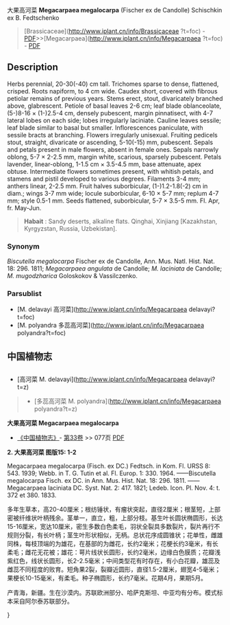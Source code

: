 大果高河菜 **Megacarpaea megalocarpa** (Fischer ex de Candolle) Schischkin ex B. Fedtschenko

> [Brassicaceae](http://www.iplant.cn/info/Brassicaceae ?t=foc) - [PDF](http://iplant.cn/foc/pdf/Brassicaceae.pdf)>>[Megacarpaea](http://www.iplant.cn/info/Megacarpaea ?t=foc) - [PDF](http://www.iplant.cn/foc/pdf/Megacarpaea.pdf)

## Description

Herbs perennial, 20-30(-40) cm tall. Trichomes sparse to dense, flattened, crisped. Roots napiform, to 4 cm wide. Caudex short, covered with fibrous petiolar remains of previous years. Stems erect, stout, divaricately branched above, glabrescent. Petiole of basal leaves 2-6 cm; leaf blade oblanceolate, (5-)8-16 × (1-)2.5-4 cm, densely pubescent, margin pinnatisect, with 4-7 lateral lobes on each side; lobes irregularly laciniate. Cauline leaves sessile; leaf blade similar to basal but smaller. Inflorescences paniculate, with sessile bracts at branching. Flowers irregularly unisexual. Fruiting pedicels stout, straight, divaricate or ascending, 5-10(-15) mm, pubescent. Sepals and petals present in male flowers, absent in female ones. Sepals narrowly oblong, 5-7 × 2-2.5 mm, margin white, scarious, sparsely pubescent. Petals lavender, linear-oblong, 1-1.5 cm × 3.5-4.5 mm, base attenuate, apex obtuse. Intermediate flowers sometimes present, with whitish petals, and stamens and pistil developed to various degrees. Filaments 3-4 mm; anthers linear, 2-2.5 mm. Fruit halves suborbicular, (1-)1.2-1.8(-2) cm in diam.; wings 3-7 mm wide; locule suborbicular, 6-10 × 5-7 mm; replum 4-7 mm; style 0.5-1 mm. Seeds flattened, suborbicular, 5-7 × 3.5-5 mm. Fl. Apr, fr. May-Jun.

> **Habait** : 
> Sandy deserts, alkaline flats. Qinghai, Xinjiang [Kazakhstan, Kyrgyzstan, Russia, Uzbekistan].

### Synonym
*Biscutella megalocarpa* Fischer ex de Candolle, Ann. Mus. Natl. Hist. Nat. 18: 296. 1811; *Megacarpaea angulata* de Candolle; *M. laciniata* de Candolle; *M. mugodzharica* Goloskokov & Vassilczenko.

### Parsublist

* [M.  delavayi  高河菜](http://www.iplant.cn/info/Megacarpaea delavayi?t=foc)
* [M.  polyandra  多蕊高河菜](http://www.iplant.cn/info/Megacarpaea polyandra?t=foc)

## 中国植物志

## 
* [高河菜  M.  delavayi](http://www.iplant.cn/info/Megacarpaea delavayi?t=z)
> * [多蕊高河菜  M.  polyandra](http://www.iplant.cn/info/Megacarpaea polyandra?t=z)

**大果高河菜 Megacarpaea megalocarpa**

* [《中国植物志》](http://www.iplant.cn/frps)- [第33卷](http://www.iplant.cn/frps/vol/33) >> 077页 [PDF](http://www.iplant.cn/frps/pdf/33/077.PDF)

**2. 大果高河菜 图版15: 1-2**

Megacarpaea megalocarpa (Fisch. ex DC.) Fedtsch. in Kom. Fl. URSS 8: 543. 1939; Webb. in T. G. Tutin et al. Fl. Europ. 1: 330. 1964. ——Biscutella megalocarpa Fisch. ex DC. in Ann. Mus. Hist. Nat. 18: 296. 1811. ——Megacarpaea laciniata DC. Syst. Nat. 2: 417. 1821; Ledeb. Icon. Pl. Nov. 4: t. 372 et 380. 1833.

多年生草本，高20-40厘米；根纺锤状，有瘤状突起，直径2厘米；根茎短，上部密被纤维状叶柄残余。茎单一，直立，粗，上部分枝。基生叶长圆状椭圆形，长达15-16厘米，宽达10厘米，密生多数白色柔毛，羽状全裂具多数裂片，裂片再行不规则分裂，有长叶柄；茎生叶形状相似，无柄。总状花序成圆锥状；花单性，雌雄同株，每枝顶端的为雄花，在基部的为雌花，长约2毫米；花梗长约3毫米，有长柔毛；雌花无花被；雄花：萼片线状长圆形，长约2毫米，边缘白色膜质；花瓣浅紫红色，线状长圆形，长2-2.5毫米；中间类型花有时存在，有小白花瓣，雄蕊及雌蕊不同程度的败育。短角果2裂，裂瓣近圆形，直径1.5-2厘米，翅宽4-5毫米；果梗长10-15毫米，有柔毛。种子椭圆形，长约7毫米。花期4月，果期5月。

产青海，新疆。生在沙漠内。苏联欧洲部分、哈萨克斯坦、中亚均有分布。模式标本采自阿尔泰苏联部分。

}